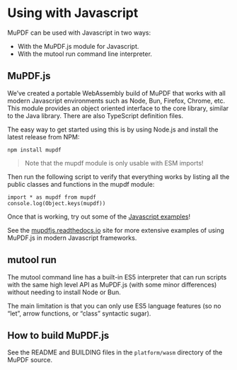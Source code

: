 # Using with Javascript

MuPDF can be used with Javascript in two ways:

* With the MuPDF.js module for Javascript.
* With the mutool run command line interpreter.

## MuPDF.js

We’ve created a portable WebAssembly build of MuPDF that works with all modern
Javascript environments such as Node, Bun, Firefox, Chrome, etc. This module
provides an object oriented interface to the core library, similar to the Java
library. There are also TypeScript definition files.

The easy way to get started using this is by using Node.js and install
the latest release from NPM:

```none
npm install mupdf
```

> Note that the mupdf module is only usable with ESM imports!

Then run the following script to verify that everything works by listing
all the public classes and functions in the mupdf module:

```none
import * as mupdf from mupdf
console.log(Object.keys(mupdf))
```

Once that is working, try out some of the
<a href="../cookbook/javascript/index.html">Javascript examples</a>!

See the [mupdfjs.readthedocs.io](https://mupdfjs.readthedocs.io/) site for more extensive
examples of using MuPDF.js in modern Javascript frameworks.

## mutool run

The mutool command line has a built-in ES5 interpreter that can run scripts
with the same high level API as MuPDF.js (with some minor differences) without
needing to install Node or Bun.

The main limitation is that you can only use ES5 language features (so no
“let”, arrow functions, or “class” syntactic sugar).

## How to build MuPDF.js

See the README and BUILDING files in the `platform/wasm` directory of the MuPDF source.
